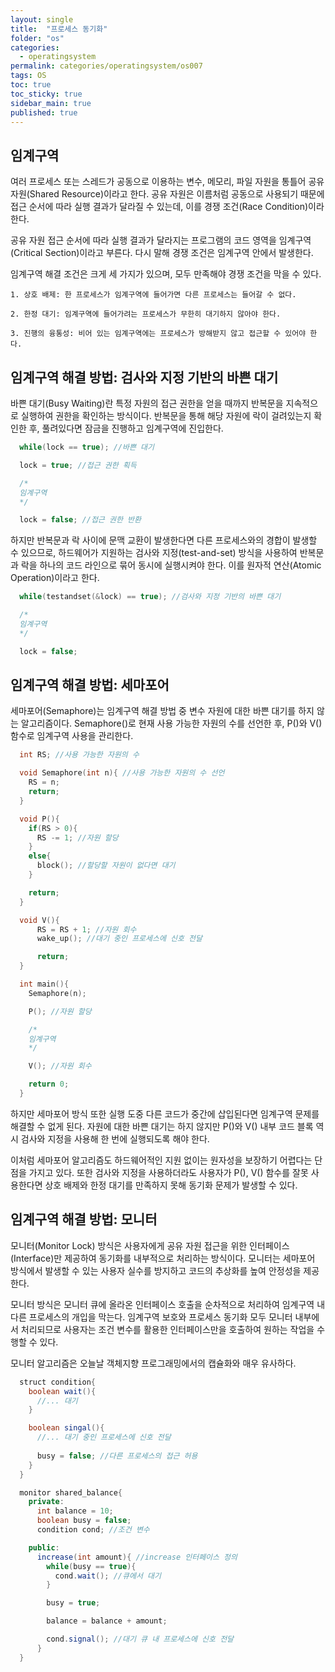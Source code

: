 ```yaml
---
layout: single
title:  "프로세스 동기화"
folder: "os"
categories:
  - operatingsystem
permalink: categories/operatingsystem/os007
tags: OS
toc: true
toc_sticky: true
sidebar_main: true
published: true
---
```


## 임계구역
여러 프로세스 또는 스레드가 공동으로 이용하는 변수, 메모리, 파일 자원을 통틀어 공유 자원(Shared Resource)이라고 한다. 공유 자원은 이름처럼 공동으로 사용되기 때문에 접근 순서에 따라 실행 결과가 달라질 수 있는데, 이를 경쟁 조건(Race Condition)이라 한다.

공유 자원 접근 순서에 따라 실행 결과가 달라지는 프로그램의 코드 영역을 임계구역(Critical Section)이라고 부른다. 다시 말해 경쟁 조건은 임계구역 안에서 발생한다.

임계구역 해결 조건은 크게 세 가지가 있으며, 모두 만족해야 경쟁 조건을 막을 수 있다.

	1. 상호 배제: 한 프로세스가 임계구역에 들어가면 다른 프로세스는 들어갈 수 없다.
    
    2. 한정 대기: 임계구역에 들어가려는 프로세스가 무한히 대기하지 않아야 한다.
    
	3. 진행의 융통성: 비어 있는 임계구역에는 프로세스가 방해받지 않고 접근할 수 있어야 한다.

## 임계구역 해결 방법: 검사와 지정 기반의 바쁜 대기
바쁜 대기(Busy Waiting)란 특정 자원의 접근 권한을 얻을 때까지 반복문을 지속적으로 실행하여 권한을 확인하는 방식이다. 반복문을 통해 해당 자원에 락이 걸려있는지 확인한 후, 풀려있다면 잠금을 진행하고 임계구역에 진입한다.

```c
  while(lock == true); //바쁜 대기

  lock = true; //접근 권한 획득

  /*
  임계구역
  */

  lock = false; //접근 권한 반환
```

하지만 반복문과 락 사이에 문맥 교환이 발생한다면 다른 프로세스와의 경합이 발생할 수 있으므로, 하드웨어가 지원하는 검사와 지정(test-and-set) 방식을 사용하여 반복문과 락을 하나의 코드 라인으로 묶어 동시에 실행시켜야 한다. 이를 원자적 연산(Atomic Operation)이라고 한다.

```c
  while(testandset(&lock) == true); //검사와 지정 기반의 바쁜 대기

  /*
  임계구역
  */

  lock = false;
```

## 임계구역 해결 방법: 세마포어
세마포어(Semaphore)는 임계구역 해결 방법 중 변수 자원에 대한 바쁜 대기를 하지 않는 알고리즘이다. Semaphore()로 현재 사용 가능한 자원의 수를 선언한 후, P()와 V() 함수로 임계구역 사용을 관리한다.

```c
  int RS; //사용 가능한 자원의 수

  void Semaphore(int n){ //사용 가능한 자원의 수 선언
    RS = n;
    return;
  }

  void P(){
    if(RS > 0){
      RS -= 1; //자원 할당
    }
    else{
      block(); //할당할 자원이 없다면 대기
    }

    return;
  }

  void V(){
      RS = RS + 1; //자원 회수
      wake_up(); //대기 중인 프로세스에 신호 전달

      return;
  }

  int main(){
    Semaphore(n);

    P(); //자원 할당

    /*
    임계구역
    */

    V(); //자원 회수

    return 0;
  }
```

하지만 세마포어 방식 또한 실행 도중 다른 코드가 중간에 삽입된다면 임계구역 문제를 해결할 수 없게 된다. 자원에 대한 바쁜 대기는 하지 않지만 P()와 V() 내부 코드 블록 역시 검사와 지정을 사용해 한 번에 실행되도록 해야 한다.

이처럼 세마포어 알고리즘도 하드웨어적인 지원 없이는 원자성을 보장하기 어렵다는 단점을 가지고 있다. 또한 검사와 지정을 사용하더라도 사용자가 P(), V() 함수를 잘못 사용한다면 상호 배제와 한정 대기를 만족하지 못해 동기화 문제가 발생할 수 있다.

## 임계구역 해결 방법: 모니터
모니터(Monitor Lock) 방식은 사용자에게 공유 자원 접근을 위한 인터페이스(Interface)만 제공하여 동기화를 내부적으로 처리하는 방식이다. 모니터는 세마포어 방식에서 발생할 수 있는 사용자 실수를 방지하고 코드의 추상화를 높여 안정성을 제공한다.

모니터 방식은 모니터 큐에 올라온 인터페이스 호출을 순차적으로 처리하여 임계구역 내 다른 프로세스의 개입을 막는다. 임계구역 보호와 프로세스 동기화 모두 모니터 내부에서 처리되므로 사용자는 조건 변수를 활용한 인터페이스만을 호출하여 원하는 작업을 수행할 수 있다.

모니터 알고리즘은 오늘날 객체지향 프로그래밍에서의 캡슐화와 매우 유사하다.

```java
  struct condition{
    boolean wait(){
      //... 대기
    }

    boolean singal(){
      //... 대기 중인 프로세스에 신호 전달
      
      busy = false; //다른 프로세스의 접근 허용
    }
  }

  monitor shared_balance{
    private:
      int balance = 10;
      boolean busy = false;
      condition cond; //조건 변수

    public:
      increase(int amount){ //increase 인터페이스 정의
        while(busy == true){
          cond.wait(); //큐에서 대기
        }

        busy = true;

        balance = balance + amount;

        cond.signal(); //대기 큐 내 프로세스에 신호 전달
      }
  }
```